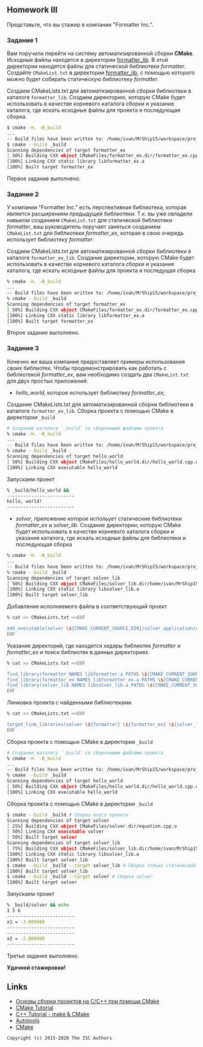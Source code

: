 ## Homework III

Представьте, что вы стажер в компании "Formatter Inc.".
### Задание 1
Вам поручили перейти на систему автоматизированной сборки **CMake**.
Исходные файлы находятся в директории [formatter_lib](formatter_lib).
В этой директории находятся файлы для статической библиотеки *formatter*.
Создайте `CMakeList.txt` в директории [formatter_lib](formatter_lib),
с помощью которого можно будет собирать статическую библиотеку *formatter*.

Создаем CMakeLists.txt для автоматизированной сборки библиотеки в каталоге `formatter_lib`.
Создаем директорию, которую CMake будет использовать в качестве корневого каталога сборки и указание каталога, где искать исходные файлы для проекта и последующая сборка.
```sh
$ cmake -H. -B_build
...
-- Build files have been written to: /home/ivan/MrShip15/workspace/projects/hw03/formatter_lib/_build
$ cmake --build _build
Scanning dependencies of target formatter_ex
[ 50%] Building CXX object CMakeFiles/formatter_ex.dir/formatter_ex.cpp.o
[100%] Linking CXX static library libformatter_ex.a
[100%] Built target formatter_ex
```
Первое задание выполнено.
### Задание 2
У компании "Formatter Inc." есть перспективная библиотека,
которая является расширением предыдущей библиотеки. Т.к. вы уже овладели
навыком созданием `CMakeList.txt` для статической библиотеки *formatter*, ваш 
руководитель поручает заняться созданием `CMakeList.txt` для библиотеки 
*formatter_ex*, которая в свою очередь использует библиотеку *formatter*.

Создаем CMakeLists.txt для автоматизированной сборки библиотеки в каталоге `formatter_ex_lib`.
Создание директории, которую CMake будет использовать в качестве корневого каталога сборки и указание каталога, где искать исходные файлы для проекта и последущая сборка
```sh
% cmake -H. -B_build
...
-- Build files have been written to: /home/ivan/MrShip15/workspace/projects/hw03/formatter_ex_lib/_build
% cmake --build _build
Scanning dependencies of target formatter_ex
[ 50%] Building CXX object CMakeFiles/formatter_ex.dir/formatter_ex.cpp.o
[100%] Linking CXX static library libformatter_ex.a
[100%] Built target formatter_ex
```
Второе задание выполнено.

### Задание 3
Конечно же ваша компания предоставляет примеры использования своих библиотек.
Чтобы продемонстрировать как работать с библиотекой *formatter_ex*,
вам необходимо создать два `CMakeList.txt` для двух простых приложений:
* *hello_world*, которое использует библиотеку *formatter_ex*;


Создание CMakeLists.txt для автоматизированной сборки библиотеки в каталоге `formatter_ex_lib`.
Сборка проекта с помощью CMake в директории `_build`
```sh
# Создание каталога `_build` со сборочными файлами проекта
% cmake -H. -B_build
...
-- Build files have been written to: /home/ivan/MrShip15/workspace/projects/hw03/hello_world_application/_build
% cmake --build _build
Scanning dependencies of target hello_world
[ 50%] Building CXX object CMakeFiles/hello_world.dir/hello_world.cpp.o
[100%] Linking CXX executable hello_world
```
Запускаем проект
```sh
% _build/hello_world &&
-------------------------
hello, world!
-------------------------

```
* *solver*, приложение которое испольует статические библиотеки *formatter_ex* и *solver_lib*.
Создание директории, которую CMake будет использовать в качестве корневого каталога сборки и указание каталога, где искать исходные файлы для библиотеки и последующая сборка
```sh
% cmake -H. -B_build
...
-- Build files have been written to: /home/ivan/MrShip15/workspace/projects/hw03/solver_application/_build
% cmake --build _build
Scanning dependencies of target solver_lib
[ 50%] Building CXX object CMakeFiles/solver_lib.dir/home/ivan/MrShip15/workspace/projects/hw03/solver_lib/solver.cpp.o
[100%] Linking CXX static library libsolver_lib.a
[100%] Built target solver_lib
```
Добавление исполняемого файла в соответствующий проект
```sh
% cat >> CMakeLists.txt <<EOF

add_executable(solver \${CMAKE_CURRENT_SOURCE_DIR}/solver_application/equation.cpp)
EOF
```
Указание директорий, где находятся хедэры библиотек *formatter* и *formatter_ex* и поиск библиотек в данных директориях.
```sh
% cat >> CMakeLists.txt <<EOF

find_library(formatter NAMES libformatter.a PATHS \${CMAKE_CURRENT_SOURCE_DIR}/formatter_lib)
find_library(formatter_ex NAMES libformatter_ex.a PATHS \${CMAKE_CURRENT_SOURCE_DIR}/formatter_ex_lib)
find_library(solver_lib NAMES libsolver_lib.a PATHS \${CMAKE_CURRENT_SOURCE_DIR}/solver_lib)
EOF
```
Линковка проекта с найденными библиотеками
```sh
% cat >> CMakeLists.txt <<EOF

target_link_libraries(solver \${formatter} \${formatter_ex} \${solver_lib})
EOF
```
Сборка проекта с помощью CMake в директории `_build`
```sh
# Создание каталога `_build` со сборочными файлами проекта
% cmake -H. -B_build
...
-- Build files have been written to: /home/ivan/MrShip15/workspace/projects/hw03/hello_world_application/_build
% cmake --build _build
Scanning dependencies of target hello_world
[ 50%] Building CXX object CMakeFiles/hello_world.dir/hello_world.cpp.o
[100%] Linking CXX executable hello_world
```
Сборка проекта с помощью CMake в директории `_build`
```sh
$ cmake --build _build # Сборка всего проекта
Scanning dependencies of target solver
[ 25%] Building CXX object CMakeFiles/solver.dir/equation.cpp.o
[ 50%] Linking CXX executable solver
[ 50%] Built target solver
Scanning dependencies of target solver_lib
[ 75%] Building CXX object CMakeFiles/solver_lib.dir/home/ivan/MrShip15/workspace/projects/hw03/solver_lib/solver.cpp.o
[100%] Linking CXX static library libsolver_lib.a
[100%] Built target solver_lib
$ cmake --build _build --target solver_lib # Сборка только статической библиотеки
[100%] Built target solver_lib
$ cmake --build _build --target solver # Сборка solver
[100%] Built target solver
```
Запускаем проект
```sh
% _build/solver && echo
1 5 6
-------------------------
x1 = -3.000000
-------------------------
-------------------------
x2 = -2.000000
-------------------------

```
Третье задание выполнено.

**Удачной стажировки!**

## Links
- [Основы сборки проектов на С/C++ при помощи CMake](https://eax.me/cmake/)
- [CMake Tutorial](http://neerc.ifmo.ru/wiki/index.php?title=CMake_Tutorial)
- [C++ Tutorial - make & CMake](https://www.bogotobogo.com/cplusplus/make.php)
- [Autotools](http://www.gnu.org/software/automake/manual/html_node/Autotools-Introduction.html)
- [CMake](https://cgold.readthedocs.io/en/latest/index.html)

```
Copyright (c) 2015-2020 The ISC Authors
```
